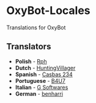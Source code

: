 # OxyBot-Locales
Translations for OxyBot
## Translators
* **Polish** - [Rph](https://github.com/thekoksus)
* **Dutch** - [HuntingVillager](https://www.huntingvillager.xyz/)
* **Spanish** - [Casbas 234](https://github.com/Casbas234/)
* **Portuguese** - [B4U7](https://github.com/B4U7)
* **Italian** - [G Softwares](http://gsoftwares.tk/)
* **German** - [benharri](https://github.com/benharri)
